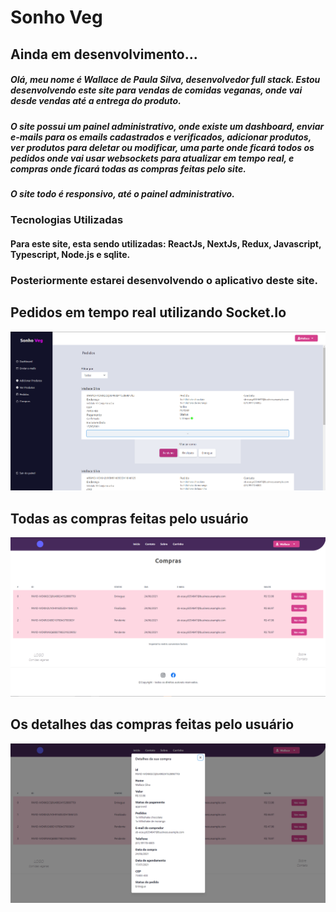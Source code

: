 # Sonho Veg
## Ainda em desenvolvimento...
##### Olá, meu nome é Wallace de Paula Silva, desenvolvedor full stack. Estou desenvolvendo este site para vendas de comidas veganas, onde vai desde vendas até a entrega do produto.
##### O site possui um painel administrativo, onde existe um dashboard, enviar e-mails para os emails cadastrados e verificados, adicionar produtos, ver produtos para deletar ou modificar, uma parte onde ficará todos os pedidos onde vai usar websockets para atualizar em tempo real, e compras onde ficará todas as compras feitas pelo site.
##### O site todo é responsivo, até o painel administrativo.
### Tecnologias Utilizadas
#### Para este site, esta sendo utilizadas: ReactJs, NextJs, Redux, Javascript, Typescript, Node.js e sqlite.
### Posteriormente estarei desenvolvendo o aplicativo deste site.

## Pedidos em tempo real utilizando Socket.Io
![panel](https://github.com/wallace2001/sonho_veg/blob/develop/images/panel.png)


## Todas as compras feitas pelo usuário
![user](https://github.com/wallace2001/sonho_veg/blob/develop/images/payments.png)


## Os detalhes das compras feitas pelo usuário
![details](https://github.com/wallace2001/sonho_veg/blob/develop/images/details.png)
#